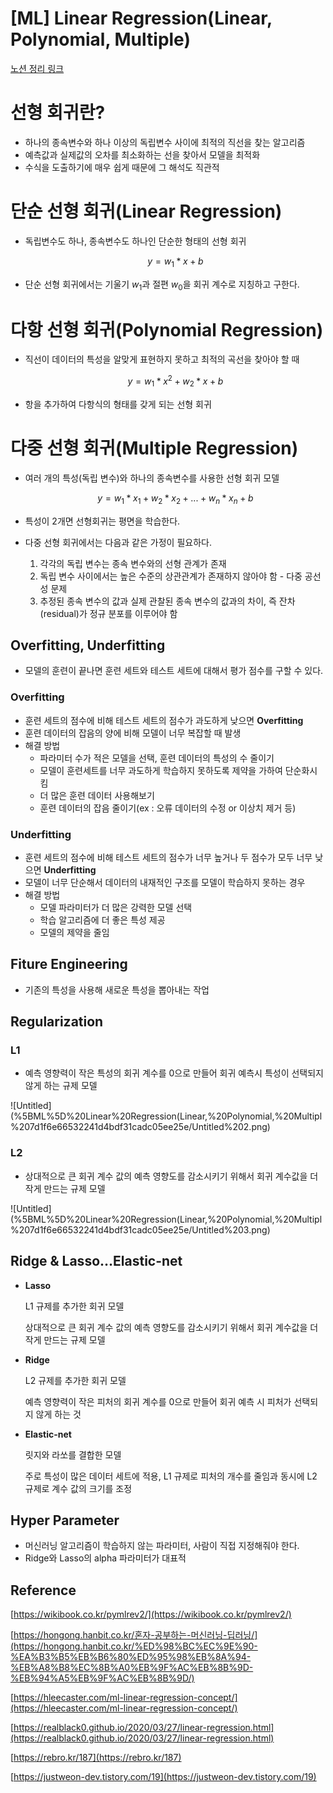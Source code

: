 # [ML] Linear Regression(Linear, Polynomial, Multiple)
[노션 정리 링크](https://www.notion.so/ML-Linear-Regression-Linear-Polynomial-Multiple-7d1f6e66532241d4bdf31cadc05ee25e)

# 선형 회귀란?

- 하나의 종속변수와 하나 이상의 독립변수 사이에 최적의 직선을 찾는 알고리즘
- 예측값과 실제값의 오차를 최소화하는 선을 찾아서 모델을 최적화
- 수식을 도출하기에 매우 쉽게 때문에 그 해석도 직관적

# 단순 선형 회귀(Linear Regression)

- 독립변수도 하나, 종속변수도 하나인 단순한 형태의 선형 회귀
    
    $$
    y = w_1*x + b
    $$
    
- 단순 선형 회귀에서는 기울기 $w_1$과 절편 $w_0$을 회귀 계수로 지칭하고 구한다.

# 다항 선형 회귀(Polynomial Regression)

- 직선이 데이터의 특성을 알맞게 표현하지 못하고 최적의 곡선을 찾아야 할 때
    
    $$
    y = w_1*x^2 + w_2*x + b
    $$
    
- 항을 추가하여 다항식의 형태를 갖게 되는 선형 회귀


# 다중 선형 회귀(Multiple Regression)

- 여러 개의 특성(독립 변수)와 하나의 종속변수를 사용한 선형 회귀 모델
    
    $$
    y = w_1*x_1 + w_2*x_2 + ... + w_n*x_n + b
    $$
    
- 특성이 2개면 선형회귀는 평면을 학습한다.
- 다중 선형 회귀에서는 다음과 같은 가정이 필요하다.
    1. 각각의 독립 변수는 종속 변수와의 선형 관계가 존재
    2. 독립 변수 사이에서는 높은 수준의 상관관계가 존재하지 않아야 함 - 다중 공선성 문제
    3. 추정된 종속 변수의 값과 실제 관찰된 종속 변수의 값과의 차이, 즉 잔차(residual)가 정규 분포를 이루어야 함
    

## Overfitting, Underfitting

- 모델의 훈련이 끝나면 훈련 세트와 테스트 세트에 대해서 평가 점수를 구할 수 있다.

### Overfitting

- 훈련 세트의 점수에 비해 테스트 세트의 점수가 과도하게 낮으면 **Overfitting**
- 훈련 데이터의 잡음의 양에 비해 모델이 너무 복잡할 때 발생
- 해결 방법
    - 파라미터 수가 적은 모델을 선택, 훈련 데이터의 특성의 수 줄이기
    - 모델이 훈련세트를 너무 과도하게 학습하지 못하도록 제약을 가하여 단순화시킴
    - 더 많은 훈련 데이터 사용해보기
    - 훈련 데이터의 잡음 줄이기(ex : 오류 데이터의 수정 or 이상치 제거 등)

### Underfitting

- 훈련 세트의 점수에 비해 테스트 세트의 점수가 너무 높거나 두 점수가 모두 너무 낮으면 **Underfitting**
- 모델이 너무 단순해서 데이터의 내재적인 구조를 모델이 학습하지 못하는 경우
- 해결 방법
    - 모델 파라미터가 더 많은 강력한 모델 선택
    - 학습 알고리즘에 더 좋은 특성 제공
    - 모델의 제약을 줄임

## Fiture Engineering

- 기존의 특성을 사용해 새로운 특성을 뽑아내는 작업

## Regularization

### L1

- 예측 영향력이 작은 특성의 회귀 계수를 0으로 만들어 회귀 예측시 특성이 선택되지 않게 하는 규제 모델

![Untitled](%5BML%5D%20Linear%20Regression(Linear,%20Polynomial,%20Multipl%207d1f6e66532241d4bdf31cadc05ee25e/Untitled%202.png)

### L2

- 상대적으로 큰 회귀 계수 값의 예측 영향도를 감소시키기 위해서 회귀 계수값을 더 작게 만드는 규제 모델

![Untitled](%5BML%5D%20Linear%20Regression(Linear,%20Polynomial,%20Multipl%207d1f6e66532241d4bdf31cadc05ee25e/Untitled%203.png)

## Ridge & Lasso…Elastic-net

- **Lasso**
    
    L1 규제를 추가한 회귀 모델
    
    상대적으로 큰 회귀 계수 값의 예측 영향도를 감소시키기 위해서 회귀 계수값을 더 작게 만드는 규제 모델
    
- **Ridge**
    
    L2 규제를 추가한 회귀 모델
    
    예측 영향력이 작은 피처의 회귀 계수를 0으로 만들어 회귀 예측 시 피처가 선택되지 않게 하는 것
    
- **Elastic-net**
    
    릿지와 라쏘를 결합한 모델
    
    주로 특성이 많은 데이터 세트에 적용, L1 규제로 피처의 개수를 줄임과 동시에 L2 규제로 계수 값의 크기를 조정
    
    
## Hyper Parameter

- 머신러닝 알고리즘이 학습하지 않는 파라미터, 사람이 직접 지정해줘야 한다.
- Ridge와 Lasso의 alpha 파라미터가 대표적
    

## Reference

[https://wikibook.co.kr/pymlrev2/](https://wikibook.co.kr/pymlrev2/)

[https://hongong.hanbit.co.kr/혼자-공부하는-머신러닝-딥러닝/](https://hongong.hanbit.co.kr/%ED%98%BC%EC%9E%90-%EA%B3%B5%EB%B6%80%ED%95%98%EB%8A%94-%EB%A8%B8%EC%8B%A0%EB%9F%AC%EB%8B%9D-%EB%94%A5%EB%9F%AC%EB%8B%9D/)

[https://hleecaster.com/ml-linear-regression-concept/](https://hleecaster.com/ml-linear-regression-concept/)

[https://realblack0.github.io/2020/03/27/linear-regression.html](https://realblack0.github.io/2020/03/27/linear-regression.html)

[https://rebro.kr/187](https://rebro.kr/187)

[https://justweon-dev.tistory.com/19](https://justweon-dev.tistory.com/19)
